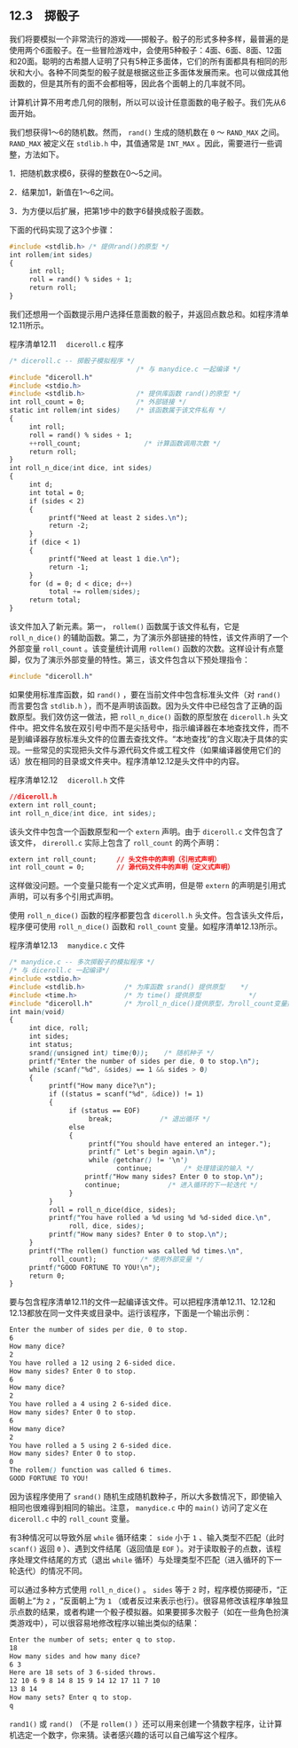 ## 12.3　掷骰子

我们将要模拟一个非常流行的游戏——掷骰子。骰子的形式多种多样，最普遍的是使用两个6面骰子。在一些冒险游戏中，会使用5种骰子：4面、6面、8面、12面和20面。聪明的古希腊人证明了只有5种正多面体，它们的所有面都具有相同的形状和大小。各种不同类型的骰子就是根据这些正多面体发展而来。也可以做成其他面数的，但是其所有的面不会都相等，因此各个面朝上的几率就不同。

计算机计算不用考虑几何的限制，所以可以设计任意面数的电子骰子。我们先从6面开始。

我们想获得1～6的随机数。然而， `rand()` 生成的随机数在 `0` ～ `RAND_MAX` 之间。 `RAND_MAX` 被定义在 `stdlib.h` 中，其值通常是 `INT_MAX` 。因此，需要进行一些调整，方法如下。

1．把随机数求模6，获得的整数在0～5之间。

2．结果加1，新值在1～6之间。

3．为方便以后扩展，把第1步中的数字6替换成骰子面数。

下面的代码实现了这3个步骤：

```css
#include <stdlib.h> /* 提供rand()的原型 */
int rollem(int sides)
{
     int roll;
     roll = rand() % sides + 1;
     return roll;
}
```

我们还想用一个函数提示用户选择任意面数的骰子，并返回点数总和。如程序清单12.11所示。

程序清单12.11　 `diceroll.c` 程序

```css
/* diceroll.c -- 掷骰子模拟程序 */
                                /* 与 manydice.c 一起编译 */
#include "diceroll.h"
#include <stdio.h>
#include <stdlib.h>             /* 提供库函数 rand()的原型 */
int roll_count = 0;             /* 外部链接 */
static int rollem(int sides)    /* 该函数属于该文件私有 */
{
     int roll;
     roll = rand() % sides + 1;
     ++roll_count;                /* 计算函数调用次数 */
     return roll;
}
int roll_n_dice(int dice, int sides)
{
     int d;
     int total = 0;
     if (sides < 2)
     {
          printf("Need at least 2 sides.\n");
          return -2;
     }
     if (dice < 1)
     {
          printf("Need at least 1 die.\n");
          return -1;
     }
     for (d = 0; d < dice; d++)
          total += rollem(sides);
     return total;
}
```

该文件加入了新元素。第一， `rollem()` 函数属于该文件私有，它是 `roll_n_dice()` 的辅助函数。第二，为了演示外部链接的特性，该文件声明了一个外部变量 `roll_count` 。该变量统计调用 `rollem()` 函数的次数。这样设计有点蹩脚，仅为了演示外部变量的特性。第三，该文件包含以下预处理指令：

```css
#include "diceroll.h"
```

如果使用标准库函数，如 `rand()` ，要在当前文件中包含标准头文件（对 `rand()` 而言要包含 `stdlib.h` ），而不是声明该函数。因为头文件中已经包含了正确的函数原型。我们效仿这一做法，把 `roll_n_dice()` 函数的原型放在 `diceroll.h` 头文件中。把文件名放在双引号中而不是尖括号中，指示编译器在本地查找文件，而不是到编译器存放标准头文件的位置去查找文件。“本地查找”的含义取决于具体的实现。一些常见的实现把头文件与源代码文件或工程文件（如果编译器使用它们的话）放在相同的目录或文件夹中。程序清单12.12是头文件中的内容。

程序清单12.12　 `diceroll.h` 文件

```css
//diceroll.h
extern int roll_count;
int roll_n_dice(int dice, int sides);
```

该头文件中包含一个函数原型和一个 `extern` 声明。由于 `diceroll.c` 文件包含了该文件， `direroll.c` 实际上包含了 `roll_count` 的两个声明：

```css
extern int roll_count;     // 头文件中的声明（引用式声明）
int roll_count = 0;        // 源代码文件中的声明（定义式声明）
```

这样做没问题。一个变量只能有一个定义式声明，但是带 `extern` 的声明是引用式声明，可以有多个引用式声明。

使用 `roll_n_dice()` 函数的程序都要包含 `diceroll.h` 头文件。包含该头文件后，程序便可使用 `roll_n_dice()` 函数和 `roll_count` 变量。如程序清单12.13所示。

程序清单12.13　 `manydice.c` 文件

```css
/* manydice.c -- 多次掷骰子的模拟程序 */
/* 与 diceroll.c 一起编译*/
#include <stdio.h>
#include <stdlib.h>          /* 为库函数 srand() 提供原型    */
#include <time.h>            /* 为 time() 提供原型            */
#include "diceroll.h"        /* 为roll_n_dice()提供原型，为roll_count变量提供声明 */
int main(void)
{
     int dice, roll;
     int sides;
     int status;
     srand((unsigned int) time(0));    /* 随机种子 */
     printf("Enter the number of sides per die, 0 to stop.\n");
     while (scanf("%d", &sides) == 1 && sides > 0)
     {
          printf("How many dice?\n");
          if ((status = scanf("%d", &dice)) != 1)
          {
               if (status == EOF)
                    break;            /* 退出循环 */
               else
               {
                    printf("You should have entered an integer.");
                    printf(" Let's begin again.\n");
                    while (getchar() != '\n')
                           continue;        /* 处理错误的输入 */
                   printf("How many sides? Enter 0 to stop.\n");
                   continue;            /* 进入循环的下一轮迭代 */
               }
          }
          roll = roll_n_dice(dice, sides);
          printf("You have rolled a %d using %d %d-sided dice.\n",
               roll, dice, sides);
          printf("How many sides? Enter 0 to stop.\n");
     }
     printf("The rollem() function was called %d times.\n",
          roll_count);           /* 使用外部变量 */
     printf("GOOD FORTUNE TO YOU!\n");
     return 0;
}
```

要与包含程序清单12.11的文件一起编译该文件。可以把程序清单12.11、12.12和12.13都放在同一文件夹或目录中。运行该程序，下面是一个输出示例：

```css
Enter the number of sides per die, 0 to stop.
6
How many dice?
2
You have rolled a 12 using 2 6-sided dice.
How many sides? Enter 0 to stop.
6
How many dice?
2
You have rolled a 4 using 2 6-sided dice.
How many sides? Enter 0 to stop.
6
How many dice?
2
You have rolled a 5 using 2 6-sided dice.
How many sides? Enter 0 to stop.
0
The rollem() function was called 6 times.
GOOD FORTUNE TO YOU!

```

因为该程序使用了 `srand()` 随机生成随机数种子，所以大多数情况下，即使输入相同也很难得到相同的输出。注意， `manydice.c` 中的 `main()` 访问了定义在 `diceroll.c` 中的 `roll_count` 变量。

有3种情况可以导致外层 `while` 循环结束： `side` 小于 `1` 、输入类型不匹配（此时 `scanf()` 返回 `0` ）、遇到文件结尾（返回值是 `EOF` ）。对于读取骰子的点数，该程序处理文件结尾的方式（退出 `while` 循环）与处理类型不匹配（进入循环的下一轮迭代）的情况不同。

可以通过多种方式使用 `roll_n_dice()` 。 `sides` 等于 `2` 时，程序模仿掷硬币，“正面朝上”为 `2` ，“反面朝上”为 `1` （或者反过来表示也行）。很容易修改该程序单独显示点数的结果，或者构建一个骰子模拟器。如果要掷多次骰子（如在一些角色扮演类游戏中），可以很容易地修改程序以输出类似的结果：

```css
Enter the number of sets; enter q to stop.
18
How many sides and how many dice?
6 3
Here are 18 sets of 3 6-sided throws.
12 10 6 9 8 14 8 15 9 14 12 17 11 7 10
13 8 14
How many sets? Enter q to stop.
q

```

`rand1()` 或 `rand()` （不是 `rollem()` ）还可以用来创建一个猜数字程序，让计算机选定一个数字，你来猜。读者感兴趣的话可以自己编写这个程序。


